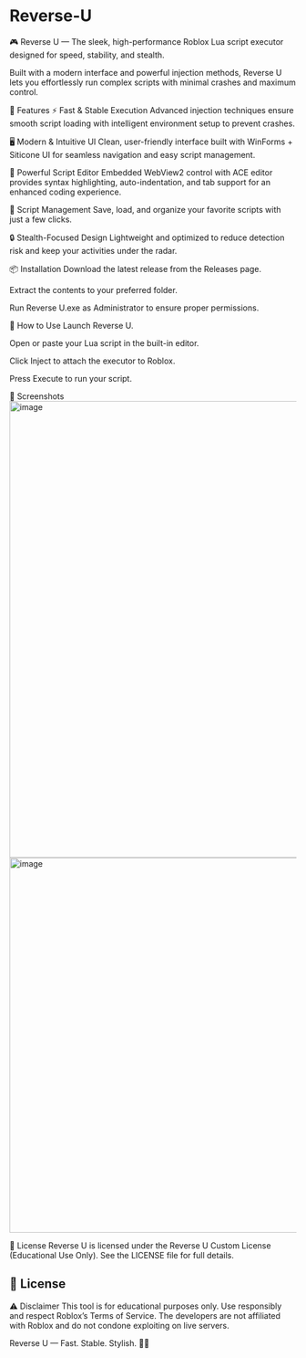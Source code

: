 # Reverse-U 

🎮 Reverse U — The sleek, high-performance Roblox Lua script executor designed for speed, stability, and stealth.

Built with a modern interface and powerful injection methods, Reverse U lets you effortlessly run complex scripts with minimal crashes and maximum control.

🚀 Features
⚡ Fast & Stable Execution
Advanced injection techniques ensure smooth script loading with intelligent environment setup to prevent crashes.

🖥️ Modern & Intuitive UI
Clean, user-friendly interface built with WinForms + Siticone UI for seamless navigation and easy script management.

📝 Powerful Script Editor
Embedded WebView2 control with ACE editor provides syntax highlighting, auto-indentation, and tab support for an enhanced coding experience.

📂 Script Management
Save, load, and organize your favorite scripts with just a few clicks.

🔒 Stealth-Focused Design
Lightweight and optimized to reduce detection risk and keep your activities under the radar.

📦 Installation
Download the latest release from the Releases page.

Extract the contents to your preferred folder.

Run Reverse U.exe as Administrator to ensure proper permissions.

📜 How to Use
Launch Reverse U.

Open or paste your Lua script in the built-in editor.

Click Inject to attach the executor to Roblox.

Press Execute to run your script.

🎨 Screenshots
<img width="1493" height="800" alt="image" src="https://github.com/user-attachments/assets/c6223aa1-5c33-4693-bbe4-06a6854c69cd" />
<img width="1335" height="657" alt="image" src="https://github.com/user-attachments/assets/b895d8a3-ee80-4218-adfb-5ed86b32ab03" />


📄 License
Reverse U is licensed under the Reverse U Custom License (Educational Use Only).
See the LICENSE file for full details.
## 📄 License


⚠️ Disclaimer
This tool is for educational purposes only. Use responsibly and respect Roblox’s Terms of Service. The developers are not affiliated with Roblox and do not condone exploiting on live servers.

Reverse U — Fast. Stable. Stylish. 🚀✨
